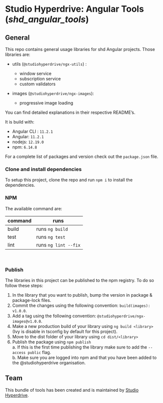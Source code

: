 # Studio Hyperdrive: Angular Tools (_shd_angular_tools_)

## General
This repo contains general usage libraries for shd Angular projects. Those libraries are:
- utils (`@studiohyperdrive/ngx-utils`) :
    - window service
    - subscription service
    - custom validators
    
- images (`@studiohyperdrive/ngx-images`):
    - progressive image loading

You can find detailed explanations in their respective README’s.

It is build with:
- Angular CLI : `11.2.1` 
- Angular: `11.2.1`
- nodejs: `12.19.0`
- npm: `6.14.8`

For a complete list of packages and version check out the `package.json` file.

### Clone and install dependencies
To setup this project, clone the repo and run `npm i` to install the dependencies.

### NPM

The available command are:

| command      | runs                                                                                                 |
|--------------|------------------------------------------------------------------------------------------------------|
| build        | runs `ng build`                                                                                      |
| test         | runs `ng test`                                                                                       |
| lint         | runs `ng lint --fix`                                                                                 |

<br>

### Publish
The libraries in this project can be published to the npm registry. To do so follow these steps:
1. In the library that you want to publish, bump the version in package & package-lock files.
2. Commit the changes using the following convention: `build(images): v1.0.0`.
3. Add a tag using the following convention: `@studiohyperdrive/ngx-images@v1.0.0`.
4. Make a new production build of your library using `ng build <library>` (Ivy is disable in tsconfig by default for this project).
5. Move to the dist folder of your library using `cd dist/<library>`
6. Publish the package using `npm publish`  
	a. If this is the first time publishing the library make sure to add the `--access public` flag.  
   	b. Make sure you are logged into npm and that you have been added to the @studiohyperdrive organisation.

## Team
This bundle of tools has been created and is maintained by [Studio Hyperdrive](https://studiohyperdrive.be).
